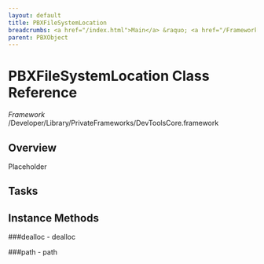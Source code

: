```yaml
---
layout: default
title: PBXFileSystemLocation
breadcrumbs: <a href="/index.html">Main</a> &raquo; <a href="/Frameworks.html">Framework</a> &raquo; <a href="/Frameworks/DevToolsCore.html">DevToolsCore</a> &raquo; PBXFileSystemLocation
parent: PBXObject 
---
```

# PBXFileSystemLocation Class Reference

*Framework* /Developer/Library/PrivateFrameworks/DevToolsCore.framework

## Overview

Placeholder

## Tasks

## Instance Methods

<a name="-dealloc"></a>
###dealloc
    - dealloc

<a name="-path"></a>
###path
    - path

